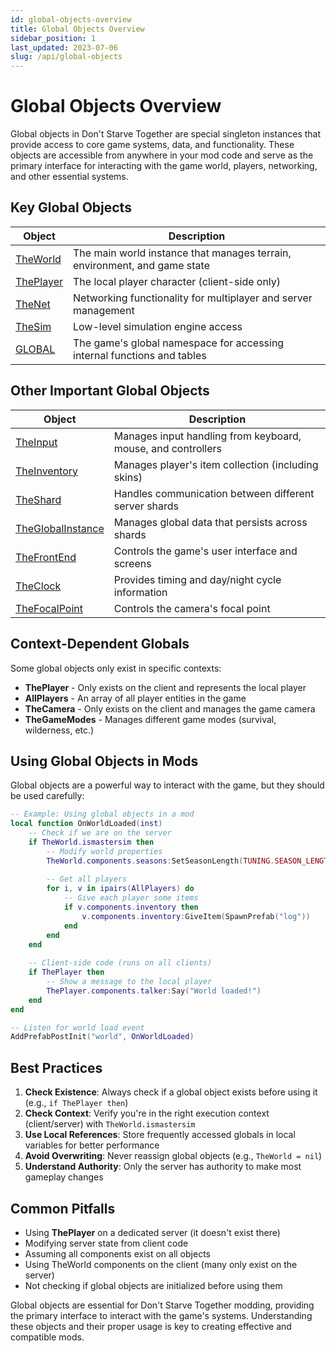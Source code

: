 ```yaml
---
id: global-objects-overview
title: Global Objects Overview
sidebar_position: 1
last_updated: 2023-07-06
slug: /api/global-objects
---
```


# Global Objects Overview

Global objects in Don't Starve Together are special singleton instances that provide access to core game systems, data, and functionality. These objects are accessible from anywhere in your mod code and serve as the primary interface for interacting with the game world, players, networking, and other essential systems.

## Key Global Objects

| Object | Description |
|--------|-------------|
| [TheWorld](/docs/api-vanilla/global-objects/theworld) | The main world instance that manages terrain, environment, and game state |
| [ThePlayer](/docs/api-vanilla/global-objects/theplayer) | The local player character (client-side only) |
| [TheNet](/docs/api-vanilla/global-objects/thenet) | Networking functionality for multiplayer and server management |
| [TheSim](/docs/api-vanilla/global-objects/thesim) | Low-level simulation engine access |
| [GLOBAL](/docs/api-vanilla/global-objects/global) | The game's global namespace for accessing internal functions and tables |

## Other Important Global Objects

| Object | Description |
|--------|-------------|
| [TheInput](/docs/api-vanilla/global-objects/theinput) | Manages input handling from keyboard, mouse, and controllers |
| [TheInventory](/docs/api-vanilla/global-objects/theinventory) | Manages player's item collection (including skins) |
| [TheShard](/docs/api-vanilla/global-objects/theshard) | Handles communication between different server shards |
| [TheGlobalInstance](/docs/api-vanilla/global-objects/theglobalinstance) | Manages global data that persists across shards |
| [TheFrontEnd](/docs/api-vanilla/global-objects/thefrontend) | Controls the game's user interface and screens |
| [TheClock](/docs/api-vanilla/global-objects/theclock) | Provides timing and day/night cycle information |
| [TheFocalPoint](/docs/api-vanilla/global-objects/thefocalpoint) | Controls the camera's focal point |

## Context-Dependent Globals

Some global objects only exist in specific contexts:

- **ThePlayer** - Only exists on the client and represents the local player
- **AllPlayers** - An array of all player entities in the game
- **TheCamera** - Only exists on the client and manages the game camera
- **TheGameModes** - Manages different game modes (survival, wilderness, etc.)

## Using Global Objects in Mods

Global objects are a powerful way to interact with the game, but they should be used carefully:

```lua
-- Example: Using global objects in a mod
local function OnWorldLoaded(inst)
    -- Check if we are on the server
    if TheWorld.ismastersim then
        -- Modify world properties
        TheWorld.components.seasons:SetSeasonLength(TUNING.SEASON_LENGTH_MODERATE)
        
        -- Get all players
        for i, v in ipairs(AllPlayers) do
            -- Give each player some items
            if v.components.inventory then
                v.components.inventory:GiveItem(SpawnPrefab("log"))
            end
        end
    end
    
    -- Client-side code (runs on all clients)
    if ThePlayer then
        -- Show a message to the local player
        ThePlayer.components.talker:Say("World loaded!")
    end
end

-- Listen for world load event
AddPrefabPostInit("world", OnWorldLoaded)
```

## Best Practices

1. **Check Existence**: Always check if a global object exists before using it (e.g., `if ThePlayer then`)
2. **Check Context**: Verify you're in the right execution context (client/server) with `TheWorld.ismastersim`
3. **Use Local References**: Store frequently accessed globals in local variables for better performance
4. **Avoid Overwriting**: Never reassign global objects (e.g., `TheWorld = nil`)
5. **Understand Authority**: Only the server has authority to make most gameplay changes

## Common Pitfalls

- Using **ThePlayer** on a dedicated server (it doesn't exist there)
- Modifying server state from client code
- Assuming all components exist on all objects
- Using TheWorld components on the client (many only exist on the server)
- Not checking if global objects are initialized before using them

Global objects are essential for Don't Starve Together modding, providing the primary interface to interact with the game's systems. Understanding these objects and their proper usage is key to creating effective and compatible mods. 

